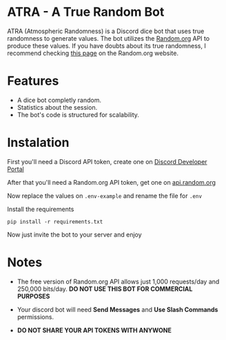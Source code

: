 # ATRA - A True Random Bot

ATRA (Atmospheric Randomness) is a Discord dice bot that uses true randomness to generate values. The bot utilizes the [Random.org](https://www.random.org) API to produce these values. If you have doubts about its true randomness, I recommend checking [this page](https://www.random.org/randomness/) on the Random.org website.

# Features

- A dice bot completly random.
- Statistics about the session.
- The bot's code is structured for scalability.

# Instalation

First you'll need a Discord API token, create one on [Discord Developer Portal](https://discord.com/developers/applications)

After that you'll need a Random.org API token, get one on [api.random.org](https://api.random.org/dashboard)

Now replace the values on `.env-example` and rename the file for `.env`

Install the requirements 
```
pip install -r requirements.txt
```
Now just invite the bot to your server and enjoy

# Notes

- The free version of Random.org API allows just 1,000 requests/day and 250,000 bits/day. **DO NOT USE THIS BOT FOR COMMERCIAL PURPOSES**

- Your discord bot will need **Send Messages** and **Use Slash Commands** permissions.

- **DO NOT SHARE YOUR API TOKENS WITH ANYWONE**

